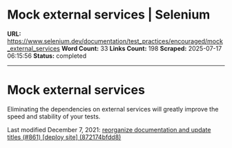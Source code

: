 # Mock external services | Selenium

**URL:** https://www.selenium.dev/documentation/test_practices/encouraged/mock_external_services
**Word Count:** 33
**Links Count:** 198
**Scraped:** 2025-07-17 06:15:56
**Status:** completed

---

# Mock external services

Eliminating the dependencies on external services will greatly improve the speed and stability of your tests.

Last modified December 7, 2021: [reorganize documentation and update titles \(\#861\) \[deploy site\] \(872174bfdd8\)](https://github.com/SeleniumHQ/seleniumhq.github.io/commit/872174bfdd83abf0446f796914acf3e875eeddc6)